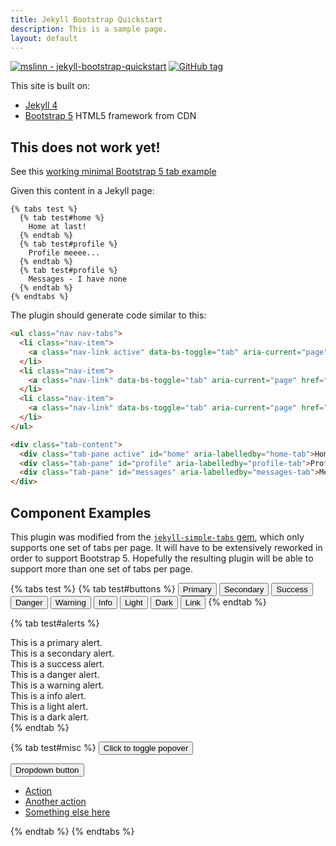 ```yaml
---
title: Jekyll Bootstrap Quickstart
description: This is a sample page.
layout: default
---
```


[![mslinn -
jekyll-bootstrap-quickstart](https://img.shields.io/static/v1?label=mslinn&message=jekyll-bootstrap-quickstart&color=blue&logo=github)](https://github.com/mslinn/jekyll-bootstrap-quickstart) [![GitHub
tag](https://img.shields.io/github/tag/mslinn/jekyll-bootstrap-quickstart?include_prereleases=&sort=semver)](https://github.com/mslinn/jekyll-bootstrap-quickstart/releases/)

This site is built on:

- [Jekyll 4](https://jekyllrb.com)
- [Bootstrap 5](https://getbootstrap.com/) HTML5 framework from CDN

## This does not work yet!
See this [working minimal Bootstrap 5 tab example](https://codepen.io/mslinn/pen/OJOjVPR)

Given this content in a Jekyll page:
```
{% tabs test %}
  {% tab test#home %}
    Home at last!
  {% endtab %}
  {% tab test#profile %}
    Profile meeee...
  {% endtab %}
  {% tab test#profile %}
    Messages - I have none
  {% endtab %}
{% endtabs %}
```
The plugin should generate code similar to this:
```html
<ul class="nav nav-tabs">
  <li class="nav-item">
    <a class="nav-link active" data-bs-toggle="tab" aria-current="page" href="#home">Home</a>
  </li>
  <li class="nav-item">
    <a class="nav-link" data-bs-toggle="tab" aria-current="page" href="#profile">Profile</a>
  </li>
  <li class="nav-item">
    <a class="nav-link" data-bs-toggle="tab" aria-current="page" href="#messages">Messages</a>
  </li>
</ul>

<div class="tab-content">
  <div class="tab-pane active" id="home" aria-labelledby="home-tab">Home at last!</div>
  <div class="tab-pane" id="profile" aria-labelledby="profile-tab">Profile meeee...</div>
  <div class="tab-pane" id="messages" aria-labelledby="messages-tab">Messages - I have none</div>
</div>
```

## Component Examples

This plugin was modified from the [`jekyll-simple-tabs` gem](https://github.com/Applifort/jekyll-simple-tab),
which only supports one set of tabs per page.
It will have to be extensively reworked in order to support Bootstrap 5.
Hopefully the resulting plugin will be able to support more than one set of tabs per page.

{% tabs test %}
  {% tab test#buttons %}
    <button type="button" class="btn btn-primary btn-sm">Primary</button>
    <button type="button" class="btn btn-secondary btn-sm">Secondary</button>
    <button type="button" class="btn btn-success btn-sm">Success</button>
    <button type="button" class="btn btn-danger btn-sm">Danger</button>
    <button type="button" class="btn btn-warning btn-sm">Warning</button>
    <button type="button" class="btn btn-info" btn-sm>Info</button>
    <button type="button" class="btn btn-light" btn-sm>Light</button>
    <button type="button" class="btn btn-dark" btn-sm>Dark</button>
    <button type="button" class="btn btn-link" btn-sm>Link</button>
  {% endtab %}

  {% tab test#alerts %}
    <div class="alert alert-primary" role="alert">
        This is a primary alert.
    </div>
    <div class="alert alert-secondary" role="alert">
      This is a secondary alert.
    </div>
    <div class="alert alert-success" role="alert">
      This is a success alert.
    </div>
    <div class="alert alert-danger" role="alert">
      This is a danger alert.
    </div>
    <div class="alert alert-warning" role="alert">
      This is a warning alert.
    </div>
    <div class="alert alert-info" role="alert">
      This is a info alert.
    </div>
    <div class="alert alert-light" role="alert">
      This is a light alert.
    </div>
    <div class="alert alert-dark" role="alert">
      This is a dark alert.
    </div>
  {% endtab %}

  {% tab test#misc %}
    <button type="button" class="btn btn-lg btn-danger" data-toggle="popover" title="Popover title"
      data-content="And here's some amazing content. It's very engaging. Right?">Click to toggle popover</button>
    <div class="dropdown">
        <button class="btn btn-secondary dropdown-toggle" type="button" id="dropdownMenuButton1"
            data-bs-toggle="dropdown" aria-expanded="false">
            Dropdown button
        </button>
        <ul class="dropdown-menu" aria-labelledby="dropdownMenuButton1">
            <li><a class="dropdown-item" href="#">Action</a></li>
            <li><a class="dropdown-item" href="#">Another action</a></li>
            <li><a class="dropdown-item" href="#">Something else here</a></li>
        </ul>
    </div>
  {% endtab %}
{% endtabs %}
